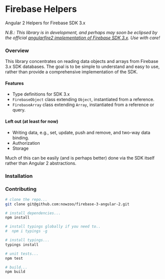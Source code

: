 # Firebase Helpers

Angular 2 Helpers for Firebase SDK 3.x

*N.B.: This library is in development, and perhaps may soon be eclipsed by the official [angularfire2 implementation of Firebase SDK 3.x](https://github.com/angular/angularfire2/issues/180). Use with care!*

### Overview

This library concentrates on reading data objects and arrays from
Firebase 3.x SDK databases. The goal is to be simple to understand
and easy to use, rather than provide a comprehensive implementation of the SDK.

#### Features
 - Type definitions for SDK 3.x
 - `FirebaseObject` class extending `Object`, instantiated from a reference.
 - `FirebaseArray` class extending `Array`, instantiated from a reference or query.


#### Left out (at least for now)
 - Writing data, e.g., set, update, push and remove, and two-way data binding.
 - Authorization
 - Storage

 Much of this can be easily (and is perhaps better) done via the SDK itself rather than Angular 2 abstractions. 

 ### Installation




### Contributing

```bash
# clone the repo...
git clone git@github.com:nowzoo/firebase-3-angular-2.git

# install dependencies...
npm install

# install typings globally if you need to..
#  npm i typings -g

# install typings...
typings install

# unit tests...
npm test

# build...
npm build
```
